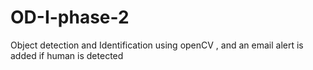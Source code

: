 # OD-I-phase-2
Object detection and Identification using openCV , and an email alert is added if human is detected
